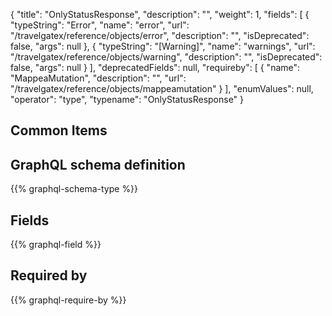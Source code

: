 {
  "title": "OnlyStatusResponse",
  "description": "",
  "weight": 1,
  "fields": [
    {
      "typeString": "Error",
      "name": "error",
      "url": "/travelgatex/reference/objects/error",
      "description": "",
      "isDeprecated": false,
      "args": null
    },
    {
      "typeString": "[Warning]",
      "name": "warnings",
      "url": "/travelgatex/reference/objects/warning",
      "description": "",
      "isDeprecated": false,
      "args": null
    }
  ],
  "deprecatedFields": null,
  "requireby": [
    {
      "name": "MappeaMutation",
      "description": "",
      "url": "/travelgatex/reference/objects/mappeamutation"
    }
  ],
  "enumValues": null,
  "operator": "type",
  "typename": "OnlyStatusResponse"
}
## Common Items
## GraphQL schema definition

{{% graphql-schema-type %}}

## Fields

{{% graphql-field %}}

## Required by

{{% graphql-require-by %}}
